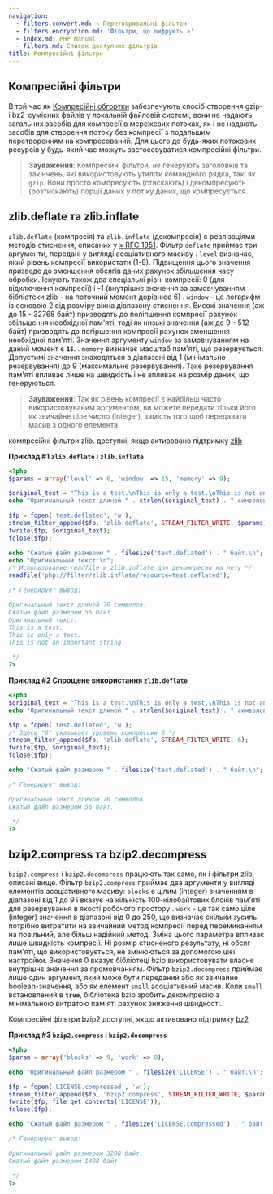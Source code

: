```yaml
---
navigation:
  - filters.convert.md: « Перетворювальні фільтри
  - filters.encryption.md: 'Фільтри, що шифрують »'
  - index.md: PHP Manual
  - filters.md: Список доступних фільтрів
title: Компресійні фільтри
---
```

## Компресійні фільтри

В той час як [Компресійні обгортки](wrappers.compression.md) забезпечують спосіб створення gzip-і bz2-сумісних файлів у локальній файловій системі, вони не надають загальних засобів для компресії в мережевих потоках, як і не надають засобів для створення потоку без компресії з подальшим перетворенням на компресований. Для цього до будь-яких потокових ресурсів у будь-який час можуть застосовуватися компресійні фільтри.

> **Зауваження**: Компресійні фільтри. *не* генерують заголовків та закінчень, які використовують утиліти командного рядка, такі як `gzip`. Вони просто компресують (стискають) і декомпресують (розтискають) порції даних у потіку даних, що компресується.

## zlib.deflate та zlib.inflate

`zlib.deflate` (компресія) та `zlib.inflate` (декомпресія) є реалізаціями методів стиснення, описаних у [» RFC 1951](http://www.faqs.org/rfcs/rfc1951). Фільтр `deflate` приймає три аргументи, передані у вигляді асоціативного масиву . `level` визначає, який рівень компресії використати (1-9). Підвищення цього значення призведе до зменшення обсягів даних рахунок збільшення часу обробки. Існують також два спеціальні рівні компресії: 0 (для відключення компресії) і -1 (внутрішнє значення за замовчуванням бібліотеки zlib - на поточний момент дорівнює 6) . `window` - це логарифм із основою 2 від розміру вікна діапазону стиснення. Високі значення (аж до 15 - 32768 байт) призводять до поліпшення компресії рахунок збільшення необхідної пам'яті, тоді як низькі значення (аж до 9 - 512 байт) призводять до погіршення компресії рахунок зменшення необхідної пам'яті. Значення аргументу `window` за замовчуванням на даний момент є **`15`**. . `memory` визначає масштаб пам'яті, що резервується. Допустимі значення знаходяться в діапазоні від 1 (мінімальне резервування) до 9 (максимальне резервування). Таке резервування пам'яті впливає лише на швидкість і не впливає на розмір даних, що генеруються.

> **Зауваження**: Так як рівень компресії є найбільш часто використовуваним аргументом, ви можете передати тільки його як звичайне ціле число (integer), замість того щоб передавати масив з одного елемента.

компресійні фільтри zlib. доступні, якщо активовано підтримку [zlib](ref.zlib.md)

**Приклад #1 `zlib.deflate` і `zlib.inflate`**

```php
<?php
$params = array('level' => 6, 'window' => 15, 'memory' => 9);

$original_text = "This is a test.\nThis is only a test.\nThis is not an important string.\n";
echo "Оригинальный текст длиной " . strlen($original_text) . " символов.\n";

$fp = fopen('test.deflated', 'w');
stream_filter_append($fp, 'zlib.deflate', STREAM_FILTER_WRITE, $params);
fwrite($fp, $original_text);
fclose($fp);

echo "Сжатый файл размером " . filesize('test.deflated') . " байт.\n";
echo "Оригинальный текст:\n";
/* Использование readfile и zlib.inflate для декомпресии на лету */
readfile('php://filter/zlib.inflate/resource=test.deflated');

/* Генерирует вывод:

Оригинальный текст длиной 70 символов.
Сжатый файл размером 56 байт.
Оригинальный текст:
This is a test.
This is only a test.
This is not an important string.

 */
?>
```

**Приклад #2 Спрощене використання `zlib.deflate`**

```php
<?php
$original_text = "This is a test.\nThis is only a test.\nThis is not an important string.\n";
echo "Оригинальный текст длиной " . strlen($original_text) . " символов.\n";

$fp = fopen('test.deflated', 'w');
/* Здесь "6" указывает уровень компрессии 6 */
stream_filter_append($fp, 'zlib.deflate', STREAM_FILTER_WRITE, 6);
fwrite($fp, $original_text);
fclose($fp);

echo "Сжатый файл размером " . filesize('test.deflated') . " байт.\n";

/* Генерирует вывод:

Оригинальный текст длиной 70 символов.
Сжатый файл размером 56 байт.

 */
?>
```

## bzip2.compress та bzip2.decompress

`bzip2.compress` і `bzip2.decompress` працюють так само, як і фільтри zlib, описані вище. Фільтр `bzip2.compress` приймає два аргументи у вигляді елементів асоціативного масиву: `blocks` є цілим (integer) значенням в діапазоні від 1 до 9 і вказує на кількість 100-кілобайтових блоків пам'яті для резервування в якості робочого простору . `work` - це так само ціле (integer) значення в діапазоні від 0 до 250, що визначає скільки зусиль потрібно витратити на звичайний метод компресії перед перемиканням на повільний, але більш надійний метод. Зміна цього параметра впливає лише швидкість компресії. Ні розмір стисненого результату, ні обсяг пам'яті, що використовується, не змінюються за допомогою цієї настройки. Значення 0 вказує бібліотеці bzip використовувати власне внутрішнє значення за промовчанням. Фільтр `bzip2.decompress` приймає лише один аргумент, який може бути переданий або як звичайне boolean-значення, або як елемент `small` асоціативний масив. Коли `small` встановлений в **`true`**, бібліотека bzip зробить декомпресію з мінімальною витратою пам'яті рахунок зниження швидкості.

Компресійні фільтри bzip2 доступні, якщо активовано підтримку [bz2](ref.bzip2.md)

**Приклад #3 `bzip2.compress` і `bzip2.decompress`**

```php
<?php
$param = array('blocks' => 9, 'work' => 0);

echo "Оригинальный файл размером " . filesize('LICENSE') . " байт.\n";

$fp = fopen('LICENSE.compressed', 'w');
stream_filter_append($fp, 'bzip2.compress', STREAM_FILTER_WRITE, $param);
fwrite($fp, file_get_contents('LICENSE'));
fclose($fp);

echo "Сжатый файл размером " . filesize('LICENSE.compressed') . " байт.\n";

/* Генерирует вывод:

Оригинальный файл размером 3288 байт.
Сжатый файл размером 1488 байт.

 */
?>
```
